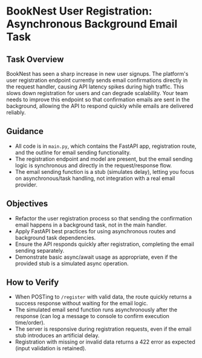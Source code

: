 # BookNest User Registration: Asynchronous Background Email Task

## Task Overview
BookNest has seen a sharp increase in new user signups. The platform's user registration endpoint currently sends email confirmations directly in the request handler, causing API latency spikes during high traffic. This slows down registration for users and can degrade scalability. Your team needs to improve this endpoint so that confirmation emails are sent in the background, allowing the API to respond quickly while emails are delivered reliably.

## Guidance
- All code is in `main.py`, which contains the FastAPI app, registration route, and the outline for email sending functionality.
- The registration endpoint and model are present, but the email sending logic is synchronous and directly in the request/response flow.
- The email sending function is a stub (simulates delay), letting you focus on asynchronous/task handling, not integration with a real email provider.

## Objectives
- Refactor the user registration process so that sending the confirmation email happens in a background task, not in the main handler.
- Apply FastAPI best practices for using asynchronous routes and background task dependencies.
- Ensure the API responds quickly after registration, completing the email sending separately.
- Demonstrate basic async/await usage as appropriate, even if the provided stub is a simulated async operation.

## How to Verify
- When POSTing to `/register` with valid data, the route quickly returns a success response without waiting for the email logic.
- The simulated email send function runs asynchronously after the response (can log a message to console to confirm execution time/order).
- The server is responsive during registration requests, even if the email stub introduces an artificial delay.
- Registration with missing or invalid data returns a 422 error as expected (input validation is retained).
